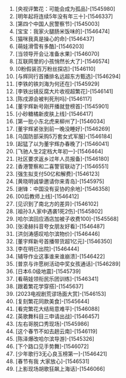 
1. [央视评繁花：可能会成为孤品]-[1545980]
1. [明年起将连续5年没有年三十]-[1546337]
1. [第四个中国人民警察节]-[1545003]
1. [宝宝：我家火腿肠米饭味的]-[1546474]
1. [猫咪我真是操心的命]-[1546437]
1. [萌娃滑雪有多酷]-[1546203]
1. [当领导开会让准备水果]-[1546070]
1. [互联网里的小孩悄然长大了]-[1546574]
1. [0粉假装百万粉丝探店]-[1546110]
1. [与辉同行首播排名远超东方甄选]-[1546294]
1. [李铁的铁刘海为何还在]-[1545929]
1. [李铁出镜反腐大片收视超繁花]-[1546141]
1. [陈戌源会被判死刑吗]-[1546117]
1. [董宇辉新号刚开播就登榜首]-[1545901]
1. [小砂糖橘新皮肤上线]-[1546417]
1. [第一批小东北虎来柳州了]-[1546034]
1. [董宇辉紧张到前一晚没睡好]-[1546269]
1. [乌国防部采购5万套女式军服]-[1546184]
1. [起猛了以为董宇辉办春晚了]-[1546041]
1. [飞驰人生2定档大年初一]-[1546464]
1. [社区要求返乡过年人员报备]-[1546180]
1. [香港警察和二喜警官联动了]-[1546551]
1. [强生拟支付50亿和解费]-[1546123]
1. [黄晓明诚挚邀请你来青岛]-[1545975]
1. [谢锋：中国没有妥协的余地]-[1546358]
1. [00后教师上线]-[1546412]
1. [见识到了南北方的差异]-[1546102]
1. [祖孙3人家中遇袭1死2伤]-[1545802]
1. [哈尔滨回应酒店加被子收费100]-[1545568]
1. [张凌赫抖音夸女朋友好看]-[1546487]
1. [洪剑涛感叹哈尔滨物价]-[1546446]
1. [董宇辉新号首播带货超1亿元]-[1546350]
1. [李在明已出院]-[1546444]
1. [辅导作业这事谁来谁崩溃]-[1546422]
1. [普京与许愿树活动中奖女孩通话]-[1546289]
1. [日本6.0级地震]-[1545739]
1. [看萌娃领衔民乐团训练]-[1546341]
1. [跟着繁花学穿搭]-[1545637]
1. [2023电视剧荒谬场面大赏]-[1546153]
1. [复刻繁花同款美食]-[1545644]
1. [看完繁花大结局意难平]-[1546088]
1. [英歌舞科目三申请出战]-[1546457]
1. [左右哥脱口秀现场]-[1545986]
1. [这个春节不如去趟云南]-[1546119]
1. [陈泽爆改哈尔滨导游]-[1545326]
1. [下个路口见手势舞]-[1546072]
1. [少年歌行3无心良玉榜第一]-[1546421]
1. [春节有我 大家放心]-[1546531]
1. [上影现场胡歌狂飙上海话]-[1546066]